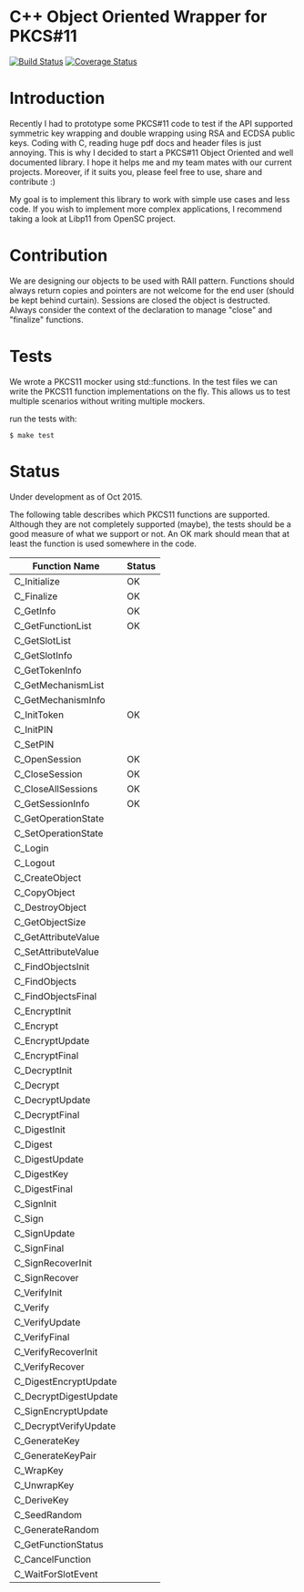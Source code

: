 C++ Object Oriented Wrapper for PKCS#11
=======
[![Build Status](https://travis-ci.org/LabSEC/object-pkcs11.svg?branch=master)](https://travis-ci.org/LabSEC/object-pkcs11)
[![Coverage Status](https://coveralls.io/repos/github/LabSEC/object-pkcs11/badge.svg?branch=dev)](https://coveralls.io/github/LabSEC/object-pkcs11?branch=dev)

# Introduction

Recently I had to prototype some PKCS#11 code to test if the API supported
symmetric key wrapping and double wrapping using RSA and ECDSA public keys.
Coding with C, reading huge pdf docs and header files is just annoying. This
is why I decided to start a PKCS#11 Object Oriented and well documented library.
I hope it helps me and my team mates with our current projects. Moreover, if
it suits you, please feel free to use, share and contribute :)

My goal is to implement this library to work with simple use cases and less code.
If you wish to implement more complex applications, I recommend taking a look at
Libp11 from OpenSC project.

# Contribution

We are designing our objects to be used with RAII pattern. Functions should always
return copies and pointers are not welcome for the end user (should be kept behind
curtain). Sessions are closed the object is destructed. Always consider the 
context of the declaration to manage "close" and "finalize" functions.


# Tests

We wrote a PKCS11 mocker using std::functions. In the test files we can write the
PKCS11 function implementations on the fly. This allows us to test multiple scenarios
without writing multiple mockers.

run the tests with:

	$ make test

# Status
Under development as of Oct 2015.

The following table describes which PKCS11 functions are supported. Although they are not completely supported (maybe), the tests should be a good measure of what we support or not. An OK mark should mean that at least the function is used somewhere in the code.

| Function Name         | Status        |
| --------------------- | ------------- |
| C_Initialize          | OK            |
| C_Finalize            | OK            |
| C_GetInfo             | OK            |
| C_GetFunctionList     | OK            |
| C_GetSlotList         |               |
| C_GetSlotInfo         |               |
| C_GetTokenInfo        |               |
| C_GetMechanismList    |               |
| C_GetMechanismInfo    |               |
| C_InitToken           | OK            |
| C_InitPIN             |               |
| C_SetPIN              |               |
| C_OpenSession         | OK            |
| C_CloseSession        | OK            |
| C_CloseAllSessions    | OK            |
| C_GetSessionInfo      | OK            |
| C_GetOperationState   |               |
| C_SetOperationState   |               |
| C_Login               |               |
| C_Logout              |               |
| C_CreateObject        |               |
| C_CopyObject          |               |
| C_DestroyObject       |               |
| C_GetObjectSize       |               |
| C_GetAttributeValue   |               |
| C_SetAttributeValue   |               |
| C_FindObjectsInit     |               |
| C_FindObjects         |               |
| C_FindObjectsFinal    |               |
| C_EncryptInit         |               |
| C_Encrypt             |               |
| C_EncryptUpdate       |               |
| C_EncryptFinal        |               |
| C_DecryptInit         |               |
| C_Decrypt             |               |
| C_DecryptUpdate       |               |
| C_DecryptFinal        |               |
| C_DigestInit          |               |
| C_Digest              |               |
| C_DigestUpdate        |               |
| C_DigestKey           |               |
| C_DigestFinal         |               |
| C_SignInit            |               |
| C_Sign                |               |
| C_SignUpdate          |               |
| C_SignFinal           |               |
| C_SignRecoverInit     |               |
| C_SignRecover         |               |
| C_VerifyInit          |               |
| C_Verify              |               |
| C_VerifyUpdate        |               |
| C_VerifyFinal         |               |
| C_VerifyRecoverInit   |               |
| C_VerifyRecover       |               |
| C_DigestEncryptUpdate |               |
| C_DecryptDigestUpdate |               |
| C_SignEncryptUpdate   |               |
| C_DecryptVerifyUpdate |               |
| C_GenerateKey         |               |
| C_GenerateKeyPair     |               |
| C_WrapKey             |               |
| C_UnwrapKey           |               |
| C_DeriveKey           |               |
| C_SeedRandom          |               |
| C_GenerateRandom      |               |
| C_GetFunctionStatus   |               |
| C_CancelFunction      |               |
| C_WaitForSlotEvent    |               |
